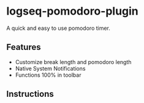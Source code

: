 # logseq-pomodoro-plugin
A quick and easy to use pomodoro timer. 

## Features
- Customize break length and pomodoro length
- Native System Notifications
- Functions 100% in toolbar
## Instructions

